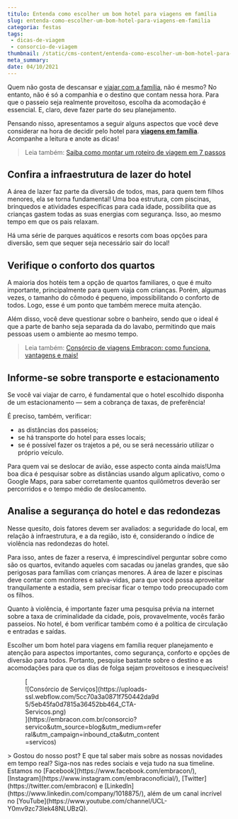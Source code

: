 ```yaml
---
titulo: Entenda como escolher um bom hotel para viagens em família
slug: entenda-como-escolher-um-bom-hotel-para-viagens-em-familia
categoria: festas
tags:
 - dicas-de-viagem
 - consorcio-de-viagem
thumbnail: /static/cms-content/entenda-como-escolher-um-bom-hotel-para-viagens-em-familia.jpeg
meta_summary: 
date: 04/10/2021
---
```

Quem não gosta de descansar e [viajar com a família](https://www.embracon.com.br/blog/viagem-em-familia-4-dicas-para-agradar-a-todos), não é mesmo? No entanto, não é só a companhia e o destino que contam nessa hora. Para que o passeio seja realmente proveitoso, escolha da acomodação é essencial. E, claro, deve fazer parte do seu planejamento.

Pensando nisso, apresentamos a seguir alguns aspectos que você deve considerar na hora de decidir pelo hotel para [**viagens em família**](https://www.embracon.com.br/blog/como-escolher-um-destino-de-ferias-com-a-familia-confira-aqui). Acompanhe a leitura e anote as dicas!

> Leia também: [Saiba como montar um roteiro de viagem em 7 passos](https://www.embracon.com.br/blog/saiba-como-montar-um-roteiro-de-viagem-em-7-passos)

Confira a infraestrutura de lazer do hotel
------------------------------------------

A área de lazer faz parte da diversão de todos, mas, para quem tem filhos menores, ela se torna fundamental! Uma boa estrutura, com piscinas, brinquedos e atividades específicas para cada idade, possibilita que as crianças gastem todas as suas energias com segurança. Isso, ao mesmo tempo em que os pais relaxam.

Há uma série de parques aquáticos e resorts com boas opções para diversão, sem que sequer seja necessário sair do local!

Verifique o conforto dos quartos
--------------------------------

A maioria dos hotéis tem a opção de quartos familiares, o que é muito importante, principalmente para quem viaja com crianças. Porém, algumas vezes, o tamanho do cômodo é pequeno, impossibilitando o conforto de todos. Logo, esse é um ponto que também merece muita atenção.

Além disso, você deve questionar sobre o banheiro, sendo que o ideal é que a parte de banho seja separada da do lavabo, permitindo que mais pessoas usem o ambiente ao mesmo tempo.

> Leia também: [Consórcio de viagens Embracon: como funciona, vantagens e mais!](https://www.embracon.com.br/blog/consorcio-de-viagens-embracon-vantagens)

Informe-se sobre transporte e estacionamento
--------------------------------------------

Se você vai viajar de carro, é fundamental que o hotel escolhido disponha de um estacionamento — sem a cobrança de taxas, de preferência!

É preciso, também, verificar:

- as distâncias dos passeios;
- se há transporte do hotel para esses locais;
- se é possível fazer os trajetos a pé, ou se será necessário utilizar o próprio veículo.

Para quem vai se deslocar de avião, esse aspecto conta ainda mais!Uma boa dica é pesquisar sobre as distâncias usando algum aplicativo, como o Google Maps, para saber corretamente quantos quilômetros deverão ser percorridos e o tempo médio de deslocamento.

Analise a segurança do hotel e das redondezas
---------------------------------------------

Nesse quesito, dois fatores devem ser avaliados: a seguridade do local, em relação à infraestrutura, e a da região, isto é, considerando o índice de violência nas redondezas do hotel.

Para isso, antes de fazer a reserva, é imprescindível perguntar sobre como são os quartos, evitando aqueles com sacadas ou janelas grandes, que são perigosas para famílias com crianças menores. A área de lazer e piscinas deve contar com monitores e salva-vidas, para que você possa aproveitar tranquilamente a estadia, sem precisar ficar o tempo todo preocupado com os filhos.

Quanto à violência, é importante fazer uma pesquisa prévia na internet sobre a taxa de criminalidade da cidade, pois, provavelmente, vocês farão passeios. No hotel, é bom verificar também como é a política de circulação e entradas e saídas.

Escolher um bom hotel para viagens em família requer planejamento e atenção para aspectos importantes, como segurança, conforto e opções de diversão para todos. Portanto, pesquise bastante sobre o destino e as acomodações para que os dias de folga sejam proveitosos e inesquecíveis!

<figure class="w-richtext-figure-type-image w-richtext-align-center" style="max-width:310px">[<div>![Consórcio de Serviços](https://uploads-ssl.webflow.com/5cc70a3a0871f750442da9d5/5eb45fa0d7815a36452bb464_CTA-Servicos.png)</div>](https://embracon.com.br/consorcio?servico&utm_source=blog&utm_medium=referral&utm_campaign=inbound_cta&utm_content=servicos)</figure>> Gostou do nosso post? E que tal saber mais sobre as nossas novidades em tempo real? Siga-nos nas redes sociais e veja tudo na sua timeline. Estamos no [Facebook](https://www.facebook.com/embracon/), [Instagram](https://www.instagram.com/embraconoficial/), [Twitter](https://twitter.com/embracon) e [LinkedIn](https://www.linkedin.com/company/1018875/), além de um canal incrível no [YouTube](https://www.youtube.com/channel/UCL-Y0mv9zc73Iek48NLUBzQ).
